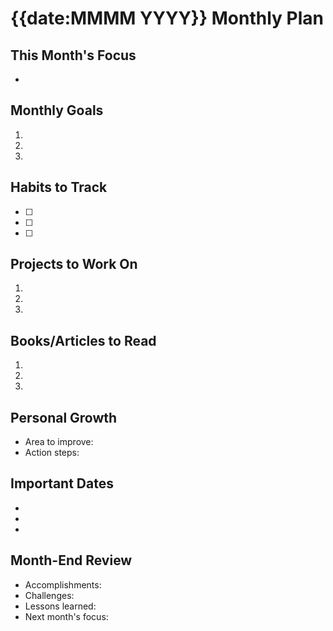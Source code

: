 # {{date:MMMM YYYY}} Monthly Plan

## This Month's Focus
- 

## Monthly Goals
1. 
2. 
3. 

## Habits to Track
- [ ] 
- [ ] 
- [ ] 

## Projects to Work On
1. 
2. 
3. 

## Books/Articles to Read
1. 
2. 
3. 

## Personal Growth
- Area to improve:
- Action steps:

## Important Dates
- 
- 
- 

## Month-End Review
- Accomplishments:
- Challenges:
- Lessons learned:
- Next month's focus:
